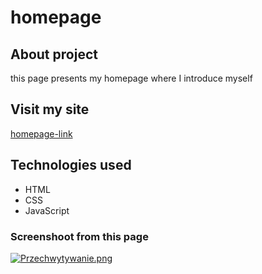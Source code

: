 # homepage
## About project
this page presents my homepage where I introduce myself
## Visit my site
[homepage-link](https://kacperm02.github.io/homepage/)
## Technologies used
- HTML
- CSS
- JavaScript
### Screenshoot from this page
[![Przechwytywanie.png](https://i.postimg.cc/yxwBbx0s/Przechwytywanie.png)](https://postimg.cc/wRcSt6WG)
